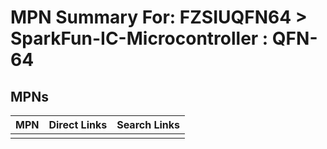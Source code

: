 



# MPN Summary For: FZSIUQFN64 > SparkFun-IC-Microcontroller : QFN-64

## MPNs
  

|MPN|Direct Links|Search Links|
| :--- | :--- | :--- |
||||
